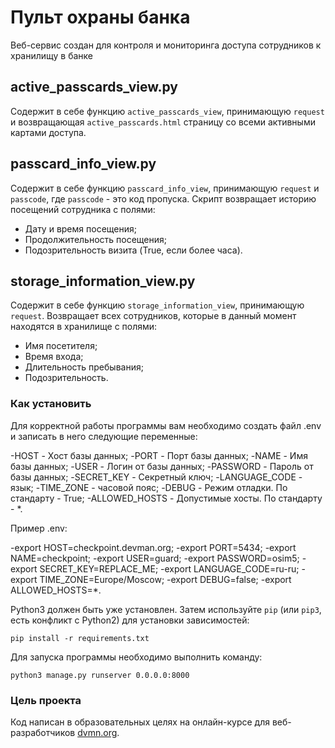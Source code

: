 # Пульт охраны банка

Веб-сервис создан для контроля и мониторинга доступа сотрудников к хранилищу в банке

## active_passcards_view.py

Содержит в себе функцию `active_passcards_view`, принимающую `request` и возвращающая `active_passcards.html` страницу со всеми активными картами доступа.

## passcard_info_view.py

Содержит в себе функцию `passcard_info_view`, принимающую `request` и `passcode`, где `passcode` - это код пропуска. Скрипт возвращает историю посещений сотрудника с полями:

- Дату и время посещения;
- Продолжительность посещения;
- Подозрительность визита (True, если более часа).

## storage_information_view.py

Содержит в себе функцию `storage_information_view`, принимающую `request`. Возвращает всех сотрудников, которые в данный момент находятся в хранилище с полями:

- Имя посетителя;
- Время входа;
- Длительность пребывания;
- Подозрительность.

### Как установить

Для корректной работы программы вам необходимо создать файл .env и записать в него следующие переменные:

-HOST - Хост базы данных;
-PORT - Порт базы данных;
-NAME - Имя базы данных;
-USER - Логин от базы данных;
-PASSWORD - Пароль от базы данных;
-SECRET_KEY - Секретный ключ;
-LANGUAGE_CODE - язык;
-TIME_ZONE - часовой пояс;
-DEBUG - Режим отладки. По стандарту - True;
-ALLOWED_HOSTS - Допустимые хосты. По стандарту - *.

Пример .env:

-export HOST=checkpoint.devman.org;
-export PORT=5434;
-export NAME=checkpoint;
-export USER=guard;
-export PASSWORD=osim5;
-export SECRET_KEY=REPLACE_ME;
-export LANGUAGE_CODE=ru-ru;
-export TIME_ZONE=Europe/Moscow;
-export DEBUG=false;
-export ALLOWED_HOSTS=*.

Python3 должен быть уже установлен. 
Затем используйте `pip` (или `pip3`, есть конфликт с Python2) для установки зависимостей:
```
pip install -r requirements.txt
```
Для запуска программы необходимо выполнить команду:

```
python3 manage.py runserver 0.0.0.0:8000
```

### Цель проекта

Код написан в образовательных целях на онлайн-курсе для веб-разработчиков [dvmn.org](https://dvmn.org/).

